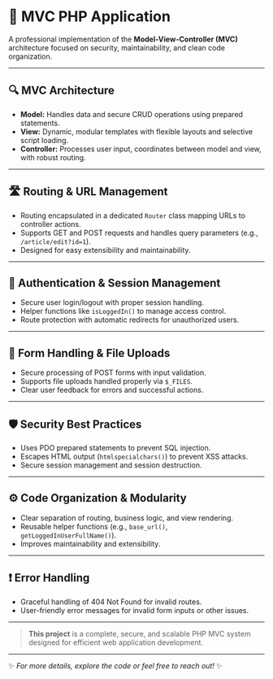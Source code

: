 # 🚀 MVC PHP Application

A professional implementation of the **Model-View-Controller (MVC)** architecture focused on security, maintainability, and clean code organization.

---

## 🔍 MVC Architecture

- **Model:** Handles data and secure CRUD operations using prepared statements.  
- **View:** Dynamic, modular templates with flexible layouts and selective script loading.  
- **Controller:** Processes user input, coordinates between model and view, with robust routing.

---

## 🛣️ Routing & URL Management

- Routing encapsulated in a dedicated `Router` class mapping URLs to controller actions.  
- Supports GET and POST requests and handles query parameters (e.g., `/article/edit?id=1`).  
- Designed for easy extensibility and maintainability.

---

## 🔐 Authentication & Session Management

- Secure user login/logout with proper session handling.  
- Helper functions like `isLoggedIn()` to manage access control.  
- Route protection with automatic redirects for unauthorized users.

---

## 📄 Form Handling & File Uploads

- Secure processing of POST forms with input validation.  
- Supports file uploads handled properly via `$_FILES`.  
- Clear user feedback for errors and successful actions.

---

## 🛡️ Security Best Practices

- Uses PDO prepared statements to prevent SQL injection.  
- Escapes HTML output (`htmlspecialchars()`) to prevent XSS attacks.  
- Secure session management and session destruction.

---

## ⚙️ Code Organization & Modularity

- Clear separation of routing, business logic, and view rendering.  
- Reusable helper functions (e.g., `base_url()`, `getLoggedInUserFullName()`).  
- Improves maintainability and extensibility.

---

## ❗ Error Handling

- Graceful handling of 404 Not Found for invalid routes.  
- User-friendly error messages for invalid form inputs or other issues.

---

> **This project** is a complete, secure, and scalable PHP MVC system designed for efficient web application development.

---

✨ *For more details, explore the code or feel free to reach out!* ✨
